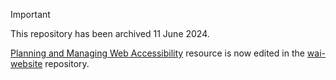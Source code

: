 > [!IMPORTANT]
> This repository has been archived 11 June 2024.
> 
> [Planning and Managing Web Accessibility](https://www.w3.org/WAI/planning-and-managing/) resource is now edited in the [wai-website](https://github.com/w3c/wai-website) repository.
